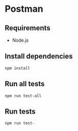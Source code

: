 # Postman

## Requirements
* Node.js

## Install dependencies
`npm install`

## Run all tests
`npm run test-all`

## Run  tests
`npm run test-`